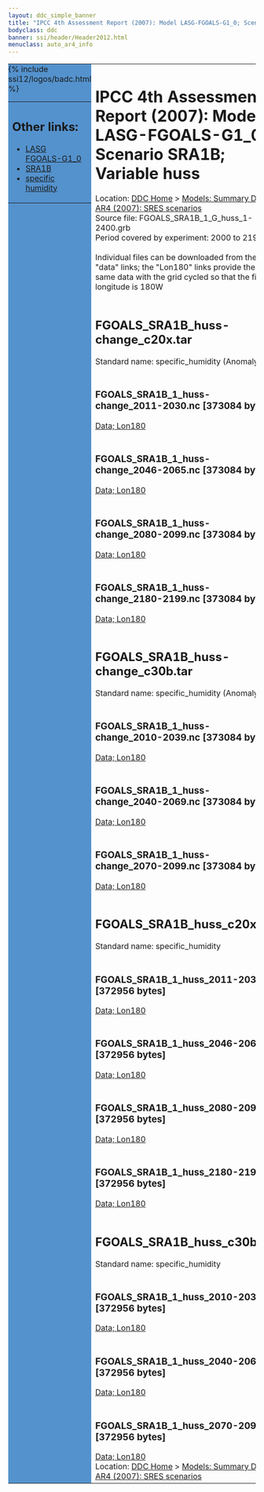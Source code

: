 ```yaml
---
layout: ddc_simple_banner
title: "IPCC 4th Assessment Report (2007): Model LASG-FGOALS-G1_0; Scenario SRA1B; Variable huss"
bodyclass: ddc
banner: ssi/header/Header2012.html
menuclass: auto_ar4_info
---
```



<table width="100%" border="0" cellspacing="0" cellpadding="0" style="border-collapse: collapse;">
<tr style="margin:0;padding:0;border:0;">
<td style="margin:0;padding:0;border:0;height:1pt;width:150pt;background:#5492CD;" valign="top" >

<div id="lh-col2" class="auto_ar4_info">
<table class="menumain" bgcolor="#5492CD" cellspacing="0" width="100%" border="0">
<tr><td>
<h2> Other links:</h2>
<ul>
<li><a href="/auto/ar4/model-LASG-FGOALS-G1_0.html">LASG<br/>FGOALS-G1_0</a></li>
<li><a href="/auto/ar4/scenario-SRA1B.html">SRA1B</a></li>
<li><a href="/auto/ar4/var-specific_humidity.html">specific humidity</a></li>
</ul>
</td></tr>
{% include ssi12/logos/badc.html %}
</table>
</div>
</td>
<td><h1>IPCC 4th Assessment Report (2007): Model LASG-FGOALS-G1_0; Scenario SRA1B; Variable huss</h1>

<!-- Breadcrumb1 -->
<div id="breadcrumb1" align="left">
Location: <a href="/index.html">DDC Home</a> > <a href="/sim/gcm_clim/">Models: Summary Data</a>
> <a href="/sim/gcm_clim/SRES_AR4/index.html">AR4 (2007): SRES scenarios</a>
</div>
<!-- End of Breadcrumb1 -->Source file: FGOALS_SRA1B_1_G_huss_1-2400.grb
<br/>
Period covered by experiment: 2000 to 2199<br/>
<br/>Individual files can be downloaded from the "data" links; the "Lon180" links provide the same data
         with the grid cycled so that the first longitude is 180W<br/>
<br/><h2>FGOALS_SRA1B_huss-change_c20x.tar</h2>
Standard name: specific_humidity (Anomaly)<br>
<br/><h3>FGOALS_SRA1B_1_huss-change_2011-2030.nc [373084 bytes]</h3>
<a href="http://apps.ipcc-data.org/cgi-bin/downl/ar4_nc/huss/FGOALS_SRA1B_1_huss-change_2011-2030.nc">Data; </a><a href="http://apps.ipcc-data.org/cgi-bin/downl/ar4_nc/huss/FGOALS_SRA1B_1_huss-change_2011-2030.cyto180.nc"> Lon180</a><br/>
<br/><h3>FGOALS_SRA1B_1_huss-change_2046-2065.nc [373084 bytes]</h3>
<a href="http://apps.ipcc-data.org/cgi-bin/downl/ar4_nc/huss/FGOALS_SRA1B_1_huss-change_2046-2065.nc">Data; </a><a href="http://apps.ipcc-data.org/cgi-bin/downl/ar4_nc/huss/FGOALS_SRA1B_1_huss-change_2046-2065.cyto180.nc"> Lon180</a><br/>
<br/><h3>FGOALS_SRA1B_1_huss-change_2080-2099.nc [373084 bytes]</h3>
<a href="http://apps.ipcc-data.org/cgi-bin/downl/ar4_nc/huss/FGOALS_SRA1B_1_huss-change_2080-2099.nc">Data; </a><a href="http://apps.ipcc-data.org/cgi-bin/downl/ar4_nc/huss/FGOALS_SRA1B_1_huss-change_2080-2099.cyto180.nc"> Lon180</a><br/>
<br/><h3>FGOALS_SRA1B_1_huss-change_2180-2199.nc [373084 bytes]</h3>
<a href="http://apps.ipcc-data.org/cgi-bin/downl/ar4_nc/huss/FGOALS_SRA1B_1_huss-change_2180-2199.nc">Data; </a><a href="http://apps.ipcc-data.org/cgi-bin/downl/ar4_nc/huss/FGOALS_SRA1B_1_huss-change_2180-2199.cyto180.nc"> Lon180</a><br/>
<br/><h2>FGOALS_SRA1B_huss-change_c30b.tar</h2>
Standard name: specific_humidity (Anomaly)<br>
<br/><h3>FGOALS_SRA1B_1_huss-change_2010-2039.nc [373084 bytes]</h3>
<a href="http://apps.ipcc-data.org/cgi-bin/downl/ar4_nc/huss/FGOALS_SRA1B_1_huss-change_2010-2039.nc">Data; </a><a href="http://apps.ipcc-data.org/cgi-bin/downl/ar4_nc/huss/FGOALS_SRA1B_1_huss-change_2010-2039.cyto180.nc"> Lon180</a><br/>
<br/><h3>FGOALS_SRA1B_1_huss-change_2040-2069.nc [373084 bytes]</h3>
<a href="http://apps.ipcc-data.org/cgi-bin/downl/ar4_nc/huss/FGOALS_SRA1B_1_huss-change_2040-2069.nc">Data; </a><a href="http://apps.ipcc-data.org/cgi-bin/downl/ar4_nc/huss/FGOALS_SRA1B_1_huss-change_2040-2069.cyto180.nc"> Lon180</a><br/>
<br/><h3>FGOALS_SRA1B_1_huss-change_2070-2099.nc [373084 bytes]</h3>
<a href="http://apps.ipcc-data.org/cgi-bin/downl/ar4_nc/huss/FGOALS_SRA1B_1_huss-change_2070-2099.nc">Data; </a><a href="http://apps.ipcc-data.org/cgi-bin/downl/ar4_nc/huss/FGOALS_SRA1B_1_huss-change_2070-2099.cyto180.nc"> Lon180</a><br/>
<br/><h2>FGOALS_SRA1B_huss_c20x.tar</h2>
Standard name: specific_humidity<br>
<br/><h3>FGOALS_SRA1B_1_huss_2011-2030.nc [372956 bytes]</h3>
<a href="http://apps.ipcc-data.org/cgi-bin/downl/ar4_nc/huss/FGOALS_SRA1B_1_huss_2011-2030.nc">Data; </a><a href="http://apps.ipcc-data.org/cgi-bin/downl/ar4_nc/huss/FGOALS_SRA1B_1_huss_2011-2030.cyto180.nc"> Lon180</a><br/>
<br/><h3>FGOALS_SRA1B_1_huss_2046-2065.nc [372956 bytes]</h3>
<a href="http://apps.ipcc-data.org/cgi-bin/downl/ar4_nc/huss/FGOALS_SRA1B_1_huss_2046-2065.nc">Data; </a><a href="http://apps.ipcc-data.org/cgi-bin/downl/ar4_nc/huss/FGOALS_SRA1B_1_huss_2046-2065.cyto180.nc"> Lon180</a><br/>
<br/><h3>FGOALS_SRA1B_1_huss_2080-2099.nc [372956 bytes]</h3>
<a href="http://apps.ipcc-data.org/cgi-bin/downl/ar4_nc/huss/FGOALS_SRA1B_1_huss_2080-2099.nc">Data; </a><a href="http://apps.ipcc-data.org/cgi-bin/downl/ar4_nc/huss/FGOALS_SRA1B_1_huss_2080-2099.cyto180.nc"> Lon180</a><br/>
<br/><h3>FGOALS_SRA1B_1_huss_2180-2199.nc [372956 bytes]</h3>
<a href="http://apps.ipcc-data.org/cgi-bin/downl/ar4_nc/huss/FGOALS_SRA1B_1_huss_2180-2199.nc">Data; </a><a href="http://apps.ipcc-data.org/cgi-bin/downl/ar4_nc/huss/FGOALS_SRA1B_1_huss_2180-2199.cyto180.nc"> Lon180</a><br/>
<br/><h2>FGOALS_SRA1B_huss_c30b.tar</h2>
Standard name: specific_humidity<br>
<br/><h3>FGOALS_SRA1B_1_huss_2010-2039.nc [372956 bytes]</h3>
<a href="http://apps.ipcc-data.org/cgi-bin/downl/ar4_nc/huss/FGOALS_SRA1B_1_huss_2010-2039.nc">Data; </a><a href="http://apps.ipcc-data.org/cgi-bin/downl/ar4_nc/huss/FGOALS_SRA1B_1_huss_2010-2039.cyto180.nc"> Lon180</a><br/>
<br/><h3>FGOALS_SRA1B_1_huss_2040-2069.nc [372956 bytes]</h3>
<a href="http://apps.ipcc-data.org/cgi-bin/downl/ar4_nc/huss/FGOALS_SRA1B_1_huss_2040-2069.nc">Data; </a><a href="http://apps.ipcc-data.org/cgi-bin/downl/ar4_nc/huss/FGOALS_SRA1B_1_huss_2040-2069.cyto180.nc"> Lon180</a><br/>
<br/><h3>FGOALS_SRA1B_1_huss_2070-2099.nc [372956 bytes]</h3>
<a href="http://apps.ipcc-data.org/cgi-bin/downl/ar4_nc/huss/FGOALS_SRA1B_1_huss_2070-2099.nc">Data; </a><a href="http://apps.ipcc-data.org/cgi-bin/downl/ar4_nc/huss/FGOALS_SRA1B_1_huss_2070-2099.cyto180.nc"> Lon180</a><br/>
<!-- Breadcrumb2 -->
<div id="breadcrumb2" align="left">
Location: <a href="/index.html">DDC Home</a> > <a href="/sim/gcm_clim/">Models: Summary Data</a>
> <a href="/sim/gcm_clim/SRES_AR4/index.html">AR4 (2007): SRES scenarios</a>
</div>
<!-- End of Breadcrumb2 --></td></tr></table>
